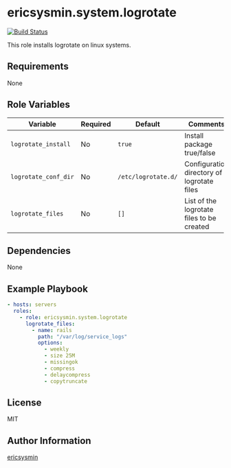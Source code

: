 # ericsysmin.system.logrotate

[![Build Status](https://travis-ci.org/ericsysmin/ansible-role-logrotate.svg?branch=master)](https://travis-ci.org/ericsysmin/ansible-role-llogrotate)

This role installs logrotate on linux systems.

## Requirements

None

## Role Variables

| Variable             | Required | Default             | Comments                                   |
| -------------------- | -------- | ------------------- | ------------------------------------------ |
| `logrotate_install`  | No       | `true`              | Install package true/false                 |
| `logrotate_conf_dir` | No       | `/etc/logrotate.d/` | Configuration directory of logrotate files |
| `logrotate_files`    | No       | `[]`                | List of the logrotate files to be created  |

## Dependencies

None

## Example Playbook

```yaml
- hosts: servers
  roles:
    - role: ericsysmin.system.logrotate
      logrotate_files:
        - name: rails
          path: "/var/log/service_logs"
          options:
            - weekly
            - size 25M
            - missingok
            - compress
            - delaycompress
            - copytruncate
```

## License

MIT

## Author Information

[ericsysmin](https://ericsysmin.com)
